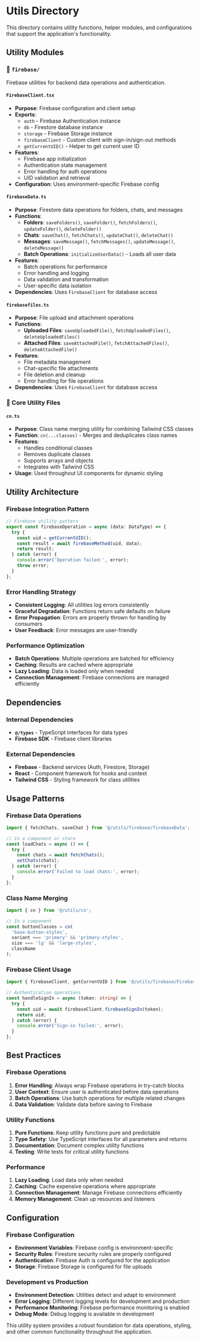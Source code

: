 # Utils Directory

This directory contains utility functions, helper modules, and configurations that support the application's functionality.

## Utility Modules

### 📁 `firebase/`
Firebase utilities for backend data operations and authentication.

#### `FirebaseClient.tsx`
- **Purpose**: Firebase configuration and client setup
- **Exports**:
  - `auth` - Firebase Authentication instance
  - `db` - Firestore database instance
  - `storage` - Firebase Storage instance
  - `firebaseClient` - Custom client with sign-in/sign-out methods
  - `getCurrentUID()` - Helper to get current user ID
- **Features**:
  - Firebase app initialization
  - Authentication state management
  - Error handling for auth operations
  - UID validation and retrieval
- **Configuration**: Uses environment-specific Firebase config

#### `firebaseData.ts`
- **Purpose**: Firestore data operations for folders, chats, and messages
- **Functions**:
  - **Folders**: `saveFolders()`, `saveFolder()`, `fetchFolders()`, `updateFolder()`, `deleteFolder()`
  - **Chats**: `saveChat()`, `fetchChats()`, `updateChat()`, `deleteChat()`
  - **Messages**: `saveMessage()`, `fetchMessages()`, `updateMessage()`, `deleteMessage()`
  - **Batch Operations**: `initializeUserData()` - Loads all user data
- **Features**:
  - Batch operations for performance
  - Error handling and logging
  - Data validation and transformation
  - User-specific data isolation
- **Dependencies**: Uses `FirebaseClient` for database access

#### `firebasefiles.ts`
- **Purpose**: File upload and attachment operations
- **Functions**:
  - **Uploaded Files**: `saveUploadedFile()`, `fetchUploadedFiles()`, `deleteUploadedFiles()`
  - **Attached Files**: `saveAttachedFile()`, `fetchAttachedFiles()`, `deleteAttachedFile()`
- **Features**:
  - File metadata management
  - Chat-specific file attachments
  - File deletion and cleanup
  - Error handling for file operations
- **Dependencies**: Uses `FirebaseClient` for database access

### 📁 Core Utility Files

#### `cn.ts`
- **Purpose**: Class name merging utility for combining Tailwind CSS classes
- **Function**: `cn(...classes)` - Merges and deduplicates class names
- **Features**:
  - Handles conditional classes
  - Removes duplicate classes
  - Supports arrays and objects
  - Integrates with Tailwind CSS
- **Usage**: Used throughout UI components for dynamic styling

## Utility Architecture

### Firebase Integration Pattern
```typescript
// Firebase utility pattern
export const firebaseOperation = async (data: DataType) => {
  try {
    const uid = getCurrentUID();
    const result = await firebaseMethod(uid, data);
    return result;
  } catch (error) {
    console.error('Operation failed:', error);
    throw error;
  }
};
```

### Error Handling Strategy
- **Consistent Logging**: All utilities log errors consistently
- **Graceful Degradation**: Functions return safe defaults on failure
- **Error Propagation**: Errors are properly thrown for handling by consumers
- **User Feedback**: Error messages are user-friendly

### Performance Optimization
- **Batch Operations**: Multiple operations are batched for efficiency
- **Caching**: Results are cached where appropriate
- **Lazy Loading**: Data is loaded only when needed
- **Connection Management**: Firebase connections are managed efficiently

## Dependencies

### Internal Dependencies
- **`@/types`** - TypeScript interfaces for data types
- **Firebase SDK** - Firebase client libraries

### External Dependencies
- **Firebase** - Backend services (Auth, Firestore, Storage)
- **React** - Component framework for hooks and context
- **Tailwind CSS** - Styling framework for class utilities

## Usage Patterns

### Firebase Data Operations
```typescript
import { fetchChats, saveChat } from '@/utils/firebase/firebaseData';

// In a component or store
const loadChats = async () => {
  try {
    const chats = await fetchChats();
    setChats(chats);
  } catch (error) {
    console.error('Failed to load chats:', error);
  }
};
```

### Class Name Merging
```typescript
import { cn } from '@/utils/cn';

// In a component
const buttonClasses = cn(
  'base-button-styles',
  variant === 'primary' && 'primary-styles',
  size === 'lg' && 'large-styles',
  className
);
```

### Firebase Client Usage
```typescript
import { firebaseClient, getCurrentUID } from '@/utils/firebase/FirebaseClient';

// Authentication operations
const handleSignIn = async (token: string) => {
  try {
    const uid = await firebaseClient.firebaseSignIn(token);
    return uid;
  } catch (error) {
    console.error('Sign-in failed:', error);
  }
};
```

## Best Practices

### Firebase Operations
1. **Error Handling**: Always wrap Firebase operations in try-catch blocks
2. **User Context**: Ensure user is authenticated before data operations
3. **Batch Operations**: Use batch operations for multiple related changes
4. **Data Validation**: Validate data before saving to Firebase

### Utility Functions
1. **Pure Functions**: Keep utility functions pure and predictable
2. **Type Safety**: Use TypeScript interfaces for all parameters and returns
3. **Documentation**: Document complex utility functions
4. **Testing**: Write tests for critical utility functions

### Performance
1. **Lazy Loading**: Load data only when needed
2. **Caching**: Cache expensive operations where appropriate
3. **Connection Management**: Manage Firebase connections efficiently
4. **Memory Management**: Clean up resources and listeners

## Configuration

### Firebase Configuration
- **Environment Variables**: Firebase config is environment-specific
- **Security Rules**: Firestore security rules are properly configured
- **Authentication**: Firebase Auth is configured for the application
- **Storage**: Firebase Storage is configured for file uploads

### Development vs Production
- **Environment Detection**: Utilities detect and adapt to environment
- **Error Logging**: Different logging levels for development and production
- **Performance Monitoring**: Firebase performance monitoring is enabled
- **Debug Mode**: Debug logging is available in development

This utility system provides a robust foundation for data operations, styling, and other common functionality throughout the application.
